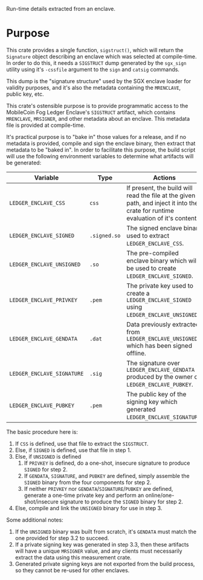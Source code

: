 Run-time details extracted from an enclave.

# Purpose

This crate provides a single function, `sigstruct()`, which will return the `Signature` object describing an enclave which was selected at compile-time. In order to do this, it needs a `SIGSTRUCT` dump generated by the `sgx_sign` utility using it's `-cssfile` argument to the `sign` and `catsig` commands.

This dump is the "signature structure" used by the SGX enclave loader for validity purposes, and it's also the metadata containing the `MRENCLAVE`, public key, etc.

This crate's ostensible purpose is to provide programmatic access to the MobileCoin Fog Ledger Enclave's `SIGSTRUCT` artifact, which contains `MRENCLAVE`, `MRSIGNER`, and other metadata about an enclave. This metadata file is provided at compile-time.

It's practical purpose is to "bake in" those values for a release, and if no metadata is provided, compile and sign the enclave binary, then extract that metadata to be "baked in". In order to facilitate this purpose, the build script will use the following environment variables to determine what artifacts will be generated:

|Variable|Type|Actions|
---------|----|-------|
|`LEDGER_ENCLAVE_CSS`|`css`|If present, the build will read the file at the given path, and inject it into the crate for runtime evaluation of it's contents.|
|`LEDGER_ENCLAVE_SIGNED`|`.signed.so`|The signed enclave binary used to extract `LEDGER_ENCLAVE_CSS`.|
|`LEDGER_ENCLAVE_UNSIGNED`|`.so`|The pre-compiled enclave binary which will be used to create `LEDGER_ENCLAVE_SIGNED`.|
|`LEDGER_ENCLAVE_PRIVKEY`|`.pem`|The private key used to create a `LEDGER_ENCLAVE_SIGNED` using `LEDGER_ENCLAVE_UNSIGNED`.|
|`LEDGER_ENCLAVE_GENDATA`|`.dat`|Data previously extracted from `LEDGER_ENCLAVE_UNSIGNED` which has been signed offline.|
|`LEDGER_ENCLAVE_SIGNATURE`|`.sig`|The signature over `LEDGER_ENCLAVE_GENDATA` produced by the owner of `LEDGER_ENCLAVE_PUBKEY`.|
|`LEDGER_ENCLAVE_PUBKEY`|`.pem`|The public key of the signing key which generated `LEDGER_ENCLAVE_SIGNATURE`.|

 The basic procedure here is:

  1. If `CSS` is defined, use that file to extract the `SIGSTRUCT`.
  1. Else, if `SIGNED` is defined, use that file in step 1.
  1. Else, if `UNSIGNED` is defined
      1. If `PRIVKEY` is defined, do a one-shot, insecure signature to produce `SIGNED` for step 2.
      1. If `GENDATA`, `SIGNATURE`, and `PUBKEY` are defined, simply assemble the `SIGNED` binary from the four components for step 2.
      1. If neither `PRIVKEY` nor `GENDATA`/`SIGNATURE`/`PUBKEY` are defined, generate a one-time private key and perform an online/one-shot/insecure signature to produce the `SIGNED` binary for step 2.
  1. Else, compile and link the `UNSIGNED` binary for use in step 3.

 Some additional notes:

  1. If the `UNSIGNED` binary was built from scratch, it's `GENDATA` must match the one provided for step 3.2 to succeed.
  1. If a private signing key was generated in step 3.3, then these artifacts will have a unique `MRSIGNER` value, and any clients must necessarily extract the data using this measurement crate.
  1. Generated private signing keys are not exported from the build process, so they cannot be re-used for other enclaves.
